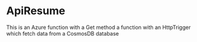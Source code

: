 # ApiResume
This is an Azure function with a Get method 
a function with an HttpTrigger which fetch data from a CosmosDB database
